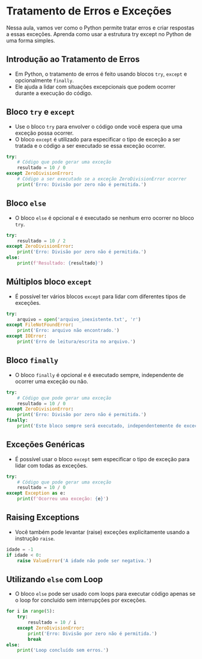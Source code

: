# Tratamento de Erros e Exceções

Nessa aula, vamos ver como o Python permite tratar erros e criar respostas a essas exceções. Aprenda como usar a estrutura try except no Python de uma forma simples.

## Introdução ao Tratamento de Erros

* Em Python, o tratamento de erros é feito usando blocos `try`, `except` e opcionalmente `finally`.
* Ele ajuda a lidar com situações excepcionais que podem ocorrer durante a execução do código.

## Bloco `try` e `except`

* Use o bloco `try` para envolver o código onde você espera que uma exceção possa ocorrer.
* O bloco `except` é utilizado para especificar o tipo de exceção a ser tratada e o código a ser executado se essa exceção ocorrer.

```py
try:
    # Código que pode gerar uma exceção
    resultado = 10 / 0
except ZeroDivisionError:
    # Código a ser executado se a exceção ZeroDivisionError ocorrer
    print('Erro: Divisão por zero não é permitida.') 
```

## Bloco `else`

* O bloco `else` é opcional e é executado se nenhum erro ocorrer no bloco `try`.

```py
try:
    resultado = 10 / 2
except ZeroDivisionError:
    print('Erro: Divisão por zero não é permitida.')
else:
    print(f'Resultado: {resultado}')
```

## Múltiplos bloco `except`

* É possível ter vários blocos `except` para lidar com diferentes tipos de exceções.

```py
try:
    arquivo = open('arquivo_inexistente.txt', 'r')
except FileNotFoundError:
    print('Erro: arquivo não encontrado.')
except IOError:
    print('Erro de leitura/escrita no arquivo.')
```

## Bloco `finally`

* O bloco `finally` é opcional e é executado sempre, independente de ocorrer uma exceção ou não.

```py
try:
    # Código que pode gerar uma exceção
    resultado = 10 / 0
except ZeroDivisionError:
    print('Erro: Divisão por zero não é permitida.')
finally:
    print('Este bloco sempre será executado, independentemente de exceções.')   
```

## Exceções Genéricas

* É possível usar o bloco `except` sem especificar o tipo de exceção para lidar com todas as exceções.

```py
try:
    # Código que pode gerar uma exceção
    resultado = 10 / 0
except Exception as e:
    print(f'Ocorreu uma exceção: {e}')
```

## Raising Exceptions

* Você também pode levantar (raise) exceções explicitamente usando a instrução `raise`.

```py
idade = -1
if idade < 0:
    raise ValueError('A idade não pode ser negativa.')
```

## Utilizando `else` com Loop

* O bloco `else` pode ser usado com loops para executar código apenas se o loop for concluído sem interrupções por exceções.

```py
for i in range(5):
    try:
        resultado = 10 / i
    except ZeroDivisionError:
        print('Erro: Divisão por zero não é permitida.')
        break
else:
    print('Loop concluído sem erros.')
```
